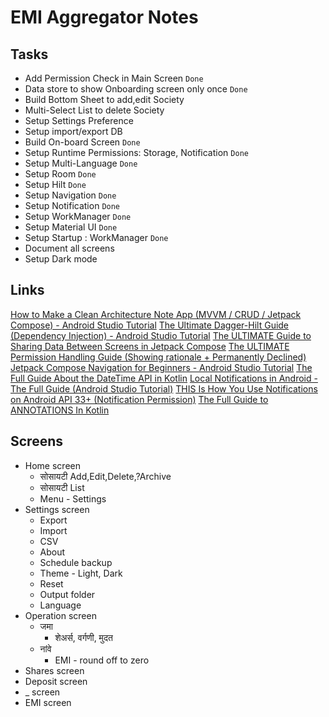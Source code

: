 # EMI Aggregator Notes

## Tasks

- Add Permission Check in Main Screen `Done`
- Data store to show Onboarding screen only once `Done`
- Build Bottom Sheet to add,edit Society
- Multi-Select List to delete Society
- Setup Settings Preference
- Setup import/export DB
- Build On-board Screen `Done`
- Setup Runtime Permissions: Storage, Notification `Done`
- Setup Multi-Language `Done`
- Setup Room `Done`
- Setup Hilt `Done`
- Setup Navigation `Done`
- Setup Notification `Done`
- Setup WorkManager `Done`
- Setup Material UI `Done`
- Setup Startup : WorkManager `Done`
- Document all screens
- Setup Dark mode

## Links

[How to Make a Clean Architecture Note App (MVVM / CRUD / Jetpack Compose) - Android Studio Tutorial](https://www.youtube.com/watch?v=8YPXv7xKh2w)
[The Ultimate Dagger-Hilt Guide (Dependency Injection) - Android Studio Tutorial](https://www.youtube.com/watch?v=bbMsuI2p1DQ)
[The ULTIMATE Guide to Sharing Data Between Screens in Jetpack Compose](https://www.youtube.com/watch?v=h61Wqy3qcKg)
[The ULTIMATE Permission Handling Guide (Showing rationale + Permanently Declined)](https://www.youtube.com/watch?v=D3JCtaK8LSU)
[Jetpack Compose Navigation for Beginners - Android Studio Tutorial](https://www.youtube.com/watch?v=4gUeyNkGE3g)
[The Full Guide About the DateTime API in Kotlin](https://www.youtube.com/watch?v=gzHy6wKAJh8)
[Local Notifications in Android - The Full Guide (Android Studio Tutorial)](https://www.youtube.com/watch?v=LP623htmWcI)
[THIS Is How You Use Notifications on Android API 33+ (Notification Permission)](https://www.youtube.com/watch?v=bHlLYhSrXvc)
[The Full Guide to ANNOTATIONS In Kotlin](https://www.youtube.com/watch?v=qdnhQzVGywQ)

## Screens

- Home screen
  - सोसायटी Add,Edit,Delete,?Archive
  - सोसायटी List
  - Menu - Settings
- Settings screen
  - Export
  - Import
  - CSV
  - About
  - Schedule backup
  - Theme - Light, Dark
  - Reset
  - Output folder
  - Language
- Operation screen
  - जमा
    - शेअर्स, वर्गणी, मुदत
  - नांवे
    - EMI - round off to zero 
- Shares screen
- Deposit screen
- _ screen
- EMI screen 